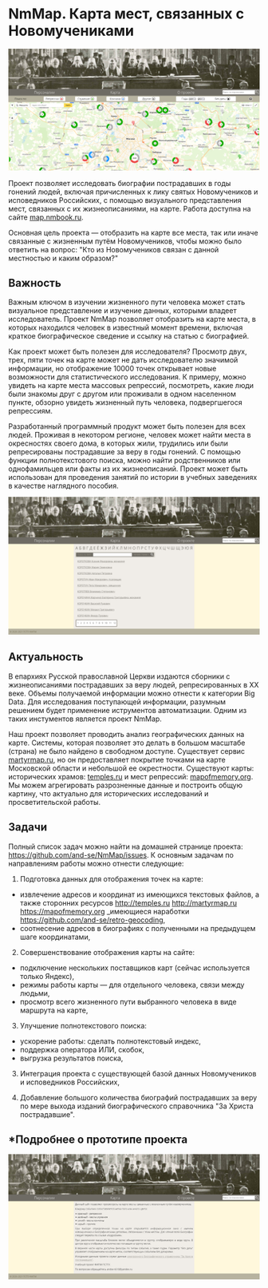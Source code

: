 # NmMap. Карта мест, связанных с Новомучениками

![Map](img/NmMap/main-page.png)

Проект позволяет исследовать биографии пострадавших в годы гонений людей, включая причисленных к лику святых Новомучеников и исповедников Российских, с помощью визуального представления мест, связанных с их жизнеописаниями, на карте. Работа доступна на сайте [map.nmbook.ru](http://map.nmbook.ru/).

Основная цель проекта — отобразить на карте все места, так или иначе связанные с жизненным путём Новомучеников, чтобы можно было ответить на вопрос: "Кто из Новомучеников связан с данной местностью и каким образом?"

## Важность

Важным ключом в изучении жизненного пути человека может стать визуальное представление и изучение данных, которыми владеет исследователь. Проект NmMap позволяет отобразить на карте места, в которых находился человек в известный момент времени, включая краткое биографическое сведение и ссылку на статью с биографией.

Как проект может быть полезен для исследователя? Просмотр двух, трех, пяти точек на карте может не дать исследователю значимой информации, но отображение 10000 точек открывает новые возможности для статистического исследования. К примеру, можно увидеть на карте места массовых репрессий, посмотреть, какие люди были знакомы друг с другом или проживали в одном населенном пункте, обзорно увидеть жизненный путь человека, подвергшегося репрессиям.

Разработанный программный продукт может быть полезен для всех людей. Проживая в некотором регионе, человек может найти места в окресностях своего дома, в которых жили, трудились или были репресированы пострадавшие за веру в годы гонений. С помощью функции полнотекстового поиска, можно найти родственников или однофамильцев или факты из их жизнеописаний. Проект может быть использован для проведения занятий по истории в учебных заведениях в качестве наглядного пособия.

![Person info](img/NmMap/people-page.png)

## Актуальность

В епархиях Русской православной Церкви издаются сборники с жизнеописаниями пострадавших за веру людей, репресированных в XX веке. Объемы получаемой информации можно отнести к категории Big Data. Для исследования поступающей информации, разумным решением будет применение иструментов автоматизации. Одним из таких инстументов является проект NmMap. 

Наш проект позволяет проводить анализ географических данных на карте. Системы, которая позволяет это делать в большом масштабе (страна) не было найдено в свободном доступе. Существует сервис [martyrmap.ru](http://martyrmap.ru/), но он предоставляет покрытие точками на карте Московской области и небольшой ее окрестности. Существуют карты: исторических храмов: [temples.ru](http://temples.ru/) и мест репрессий: [mapofmemory.org](https://mapofmemory.org/). Мы можем агрегировать разрозненные данные и построить общую картину, что актуально для исторических исследований и просветительской работы.  

## Задачи

Полный список задач можно найти на домашней странице проекта: https://github.com/and-se/NmMap/issues. К основным задачам по направлениям работы можно отнести следующие:

1. Подготовка данных для отображения точек на карте:

  * извлечение адресов и координат из имеющихся текстовых файлов, а также сторонних ресурсов http://temples.ru http://martyrmap.ru https://mapofmemory.org 
  _имеющиеся наработки https://github.com/and-se/retro-geocoding,
  * соотнесение адресов в биографиях с полученными на предыдущем шаге координатами,

2. Совершенствование отображения карты на сайте:

  * подключение нескольких поставщиков карт (сейчас используется только Яндекс),
  * режимы работы карты — для отдельного человека, связи между людьми,
  * просмотр всего жизненного пути выбранного человека в виде маршрута на
карте,

3. Улучшение полнотекстового поиска:

  * ускорение работы: сделать полнотекстовый индекс,
  * поддержка оператора ИЛИ, скобок,
  * выгрузка результатов поиска,

3. Интеграция проекта с существующей базой данных Новомучеников и исповедников Российских,

4. Добавление большого количества биографий пострадавших за веру по мере выхода изданий биографического справочника "За Христа пострадавшие".


## \*Подробнее о прототипе проекта
![About](img/NmMap/about-page.png)
